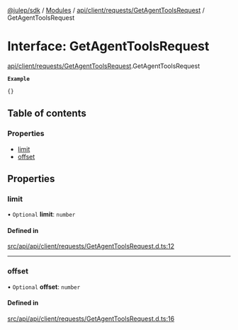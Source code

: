 [@julep/sdk](../README.md) / [Modules](../modules.md) / [api/client/requests/GetAgentToolsRequest](../modules/api_client_requests_GetAgentToolsRequest.md) / GetAgentToolsRequest

# Interface: GetAgentToolsRequest

[api/client/requests/GetAgentToolsRequest](../modules/api_client_requests_GetAgentToolsRequest.md).GetAgentToolsRequest

**`Example`**

```ts
{}
```

## Table of contents

### Properties

- [limit](api_client_requests_GetAgentToolsRequest.GetAgentToolsRequest.md#limit)
- [offset](api_client_requests_GetAgentToolsRequest.GetAgentToolsRequest.md#offset)

## Properties

### limit

• `Optional` **limit**: `number`

#### Defined in

[src/api/api/client/requests/GetAgentToolsRequest.d.ts:12](https://github.com/julep-ai/samantha-monorepo/blob/9aefd53/sdks/js/src/api/api/client/requests/GetAgentToolsRequest.d.ts#L12)

___

### offset

• `Optional` **offset**: `number`

#### Defined in

[src/api/api/client/requests/GetAgentToolsRequest.d.ts:16](https://github.com/julep-ai/samantha-monorepo/blob/9aefd53/sdks/js/src/api/api/client/requests/GetAgentToolsRequest.d.ts#L16)
